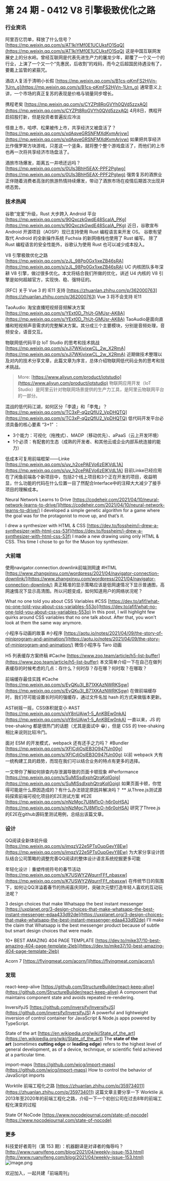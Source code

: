 # 第 24 期 - 0412 V8 引擎极致优化之路
### 行业资讯
阿里百亿罚单，释放了什么信号？
[https://mp.weixin.qq.com/s/AT1kiYMf0E1UCUksfO1SqQ](https://mp.weixin.qq.com/s/AT1kiYMf0E1UCUksfO1SqQ)
这是中国互联网发展史上的分水岭。曾经互联网是代表先进生产力的屠龙少年，颠覆了一个又一个的行业，上演了一个又一个“先惠民，后收割”的戏码，而今之后超国民待遇没有了，要戴上监管的紧箍咒。

酒店人复活于清明小长假
[https://mp.weixin.qq.com/s/B1cs-pKmFS2HjVn-1Urn_g](https://mp.weixin.qq.com/s/B1cs-pKmFS2HjVn-1Urn_g)
通常意义上讲，一个市场的真正复苏的表现是价格与销量同步增长。

携程老矣
[https://mp.weixin.qq.com/s/CYZPt8RoGVYh0QVd5zzxAQ](https://mp.weixin.qq.com/s/CYZPt8RoGVYh0QVd5zzxAQ)
4月8日，携程开启招股打新，但是投资者普遍反应冷淡

怪兽上市，哈啰、松果被传上市，共享经济又被盘活了？
[https://mp.weixin.qq.com/s/xdAqveGRSNFMXdKvmArjvw](https://mp.weixin.qq.com/s/xdAqveGRSNFMXdKvmArjvw)
如果把共享经济比作俄罗斯方块游戏，只差这一个竖条，就将整个整个游戏盘活了，而他们的上市也再一次将共享经济市场盘活了。

酒旅市场爆发，距离五一井喷还远吗？
[https://mp.weixin.qq.com/s/0Uls3BhH5EAX-PPF2Pglwg](https://mp.weixin.qq.com/s/0Uls3BhH5EAX-PPF2Pglwg)
强势复苏的酒旅业正伴随着消费者高涨的旅游热情持续爆发，带动了酒旅市场在疫情后期首次出现井喷态势。

### 技术热闻
谷歌“宠爱”升级，Rust 大步跨入 Android 平台
[https://mp.weixin.qq.com/s/90QxczkGwdE48ScalA_PKg](https://mp.weixin.qq.com/s/90QxczkGwdE48ScalA_PKg)
近日，谷歌宣布 Android 开源项目（AOSP）现已支持使用 Rust 编程语言来开发 OS。
谷歌有望取代 Android 的全新操作系统 Fuchsia 的新网络栈也使用了 Rust 编写。
除了 Rust 编程语言的安全性能外，谷歌认为使用 Rust 也可以减少成本投入。

V8 引擎极致优化之路
[https://mp.weixin.qq.com/s/zJL_98Pp0Gx1ixeZB46sRA](https://mp.weixin.qq.com/s/zJL_98Pp0Gx1ixeZB46sRA)
UC 内核团队多年深耕 V8 引擎，做过很多优化。本文将结合我们所做的优化，讲述 U4 内核的 V8 引擎是如何超越官方，实现快、稳、强特征的。

[RFC] 关于 Vue 3 的 IE11 支持
[https://zhuanlan.zhihu.com/p/362000763](https://zhuanlan.zhihu.com/p/362000763)
Vue 3 将不会支持 IE11

TaoAudio: 淘宝直播短视频音频解决方案
[https://mp.weixin.qq.com/s/YExt0D_7hUt-GMUsr-AK8A](https://mp.weixin.qq.com/s/YExt0D_7hUt-GMUsr-AK8A)
TaoAudio是面向直播和短视频声音需求的完整解决方案。其分成三个主要模块，分别是音频处理，音频安全，语音交互。

物联网低代码平台 IoT Studio 的思考和技术挑战
[https://mp.weixin.qq.com/s/xJj7WKjvixwCL_2w_X2RmA](https://mp.weixin.qq.com/s/xJj7WKjvixwCL_2w_X2RmA)
近期做技术整理以及对内的技术分享文章，此篇文章为序言，总体介绍物联网低代码业务的思考和技术挑战。
> More: [https://www.aliyun.com/product/iotstudio](https://www.aliyun.com/product/iotstudio)
> 物联网应用开发（IoT Studio）是阿里云针对物联网场景提供的生产力工具，是阿里云物联网平台的一部分。


混战的低代码江湖，如何区分「李逵」和「李鬼」？
[https://mp.weixin.qq.com/s/TC3xP-qQzQflU2_VpDHQTQ](https://mp.weixin.qq.com/s/TC3xP-qQzQflU2_VpDHQTQ)
低代码开发平台必须具备的核心要素 “3+1” ：

- 3个能力：可视化（拖拽式）、MADP（移动优先）、aPaaS（云上开发环境）
- 1个必须：有配套的生态（成熟的开发者、和其他云或企业内部系统连接的能力）

低成本可复用前端框架——Linke
[https://mp.weixin.qq.com/s/uv_h2cePAEVo6zElKVdL1A](https://mp.weixin.qq.com/s/uv_h2cePAEVo6zElKVdL1A)
目前Linke已经应用在了闲鱼前端各个新项目中，包括2个线上项目和3个正在开发的项目，收益明显，什么功能的代码在什么位置一目了然配合Interface中的注释大大减少了接手项目的理解成本。

Neural Network Learns to Drive
[https://codeheir.com/2021/04/10/neural-network-learns-to-drive/](https://codeheir.com/2021/04/10/neural-network-learns-to-drive/)
I developed a simple genetic algorithm for a game where the goal was for the protagonist to move up, and that’s it.

I drew a synthesizer with HTML & CSS
[https://dev.to/fossheim/i-drew-a-synthesizer-with-html-css-53f](https://dev.to/fossheim/i-drew-a-synthesizer-with-html-css-53f)
I made a new drawing using only HTML & CSS. This time I chose to go for the Muson toy synthesizer.

### 大前端
使用navigator.connection.downlink前端测网速 #HTML
[https://www.zhangxinxu.com/wordpress/2021/04/navigator-connection-downlink/](https://www.zhangxinxu.com/wordpress/2021/04/navigator-connection-downlink/)
真正精准的显示策略应该是低网速情况下显示普通图，高网速情况下显示高清图。所以问题变成，如何知道用户的网络状况呢？

What no one told you about CSS Variables #CSS
[https://dev.to/afif/what-no-one-told-you-about-css-variables-553o](https://dev.to/afif/what-no-one-told-you-about-css-variables-553o)
In this post, I will highlight few quirks around CSS variables that no one talk about. After that, you won't look at them the same way anymore.

小程序与动画的故事 #小程序
[https://aotu.io/notes/2021/04/09/the-story-of-miniprogram-and-animation/](https://aotu.io/notes/2021/04/09/the-story-of-miniprogram-and-animation/)
微信小程序与 Taro 动画

H5 列表缓存方案终稿 #Cache
[https://www.zoo.team/article/h5-list-buffer](https://www.zoo.team/article/h5-list-buffer)
本文简单介绍一下在自己在做列表缓存的时候考虑的几点：存什么？何时存？存在哪？何时取？在哪取？

前端缓存最佳实践 #Cache
[https://mp.weixin.qq.com/s/EyQKu3I_B71XKAzNWRKSgw](https://mp.weixin.qq.com/s/EyQKu3I_B71XKAzNWRKSgw)
在做前端缓存时，我们尽可能设置长时间的强缓存，通过文件名加 hash 的方式来做版本更新。

AST树摇一摇，CSS体积就变小 #AST
[https://mp.weixin.qq.com/s/oY8nUAjw1-5_AnKBEw0nkA](https://mp.weixin.qq.com/s/oY8nUAjw1-5_AnKBEw0nkA)
一直以来，JS 的 tree-shaking 都是很热门的话题（尤其是面试中 😁），但是 CSS 的 tree-shaking 相比来说则比较冷门。

面对 ESM 的开发模式，webpack 还有还手之力吗？ #Bundler
[https://mp.weixin.qq.com/s/XFlCdjOslEB3O947fJn00g](https://mp.weixin.qq.com/s/XFlCdjOslEB3O947fJn00g)
以前 webpack 大有一统构建工具的趋势，而现在我们可以结合业务的特点有更多的选择。

一文带你了解如何排查内存泄漏导致的页面卡顿现象 #Performance
[https://mp.weixin.qq.com/s/SuMISsdlxphQtrqKqIGoig](https://mp.weixin.qq.com/s/SuMISsdlxphQtrqKqIGoig)
如果页面卡顿，你觉得可能是什么原因造成的？有什么办法锁定原因并解决吗？
**
从Three.js测试源码探索前端可视化项目的E2E测试方案 #E2E
[https://mp.weixin.qq.com/s/nNzMgc7U8M1cO-h6r0oHSA](https://mp.weixin.qq.com/s/nNzMgc7U8M1cO-h6r0oHSA)
研究了Three.js的E2E在github源码里测试用例，总结出该篇文章。

### 设计
QQ阅读全新体验升级
[https://mp.weixin.qq.com/s/imqzV22e5PTsOupGevY8Ew](https://mp.weixin.qq.com/s/imqzV22e5PTsOupGevY8Ew)
为大家分享设计团队结合公司策略的调整完善QQ阅读的整体设计语言系统挖掘更多可能

年轻化设计｜重塑传统符号的春节活动
[https://mp.weixin.qq.com/s/K7USWY2WqurrFFf_nbasxw](https://mp.weixin.qq.com/s/K7USWY2WqurrFFf_nbasxw)
在传统节日的氛围下，如何让QQ洋溢着春节的热闹喜庆同时，突破次元壁打造年轻人喜欢的互动玩法呢？

3 design choices that make Whatsapp the best instant messenger
[https://uxplanet.org/3-design-choices-that-make-whatsapp-the-best-instant-messenger-edaa433d92de](https://uxplanet.org/3-design-choices-that-make-whatsapp-the-best-instant-messenger-edaa433d92de)
I’ll make the claim that Whatsapp is the best messenger product because of subtle but smart design choices that were made.

10+ BEST AMAZING 404 PAGE TEMPLATE
[https://dev.to/mike37/10-best-amazing-404-page-template-2leb](https://dev.to/mike37/10-best-amazing-404-page-template-2leb)

Acorn 7
[https://flyingmeat.com/acorn/](https://flyingmeat.com/acorn/)

### 发现
react-keep-alive
[https://github.com/StructureBuilder/react-keep-alive](https://github.com/StructureBuilder/react-keep-alive)
A component that maintains component state and avoids repeated re-rendering.

InversifyJS
[https://github.com/inversify/InversifyJS](https://github.com/inversify/InversifyJS)
A powerful and lightweight inversion of control container for JavaScript & Node.js apps powered by TypeScript.

State of the art
[https://en.wikipedia.org/wiki/State_of_the_art](https://en.wikipedia.org/wiki/State_of_the_art)
The **state of the art** (sometimes **cutting edge** or **leading edge**) refers to the highest level of general development, as of a device, technique, or scientific field achieved at a particular time.

import-maps
[https://github.com/wicg/import-maps](https://github.com/wicg/import-maps)
How to control the behavior of JavaScript imports

Worktile 前端工程化之路
[https://zhuanlan.zhihu.com/p/359734011](https://zhuanlan.zhihu.com/p/359734011)
这篇文章主要分享一下 Worktile 从2013年至2020年的前端工程化之路，介绍一下一个初创公司在过去8年的前端工程化演变的过程

State Of NoCode
[https://www.nocodejournal.com/state-of-nocode](https://www.nocodejournal.com/state-of-nocode)

### 更多

科技爱好者周刊（第 153 期）：机器翻译是对译者的侮辱吗？
[http://www.ruanyifeng.com/blog/2021/04/weekly-issue-153.html](http://www.ruanyifeng.com/blog/2021/04/weekly-issue-153.html)
![image.png](https://cdn.nlark.com/yuque/0/2020/png/85771/1605930034828-7fc81343-651f-4a15-8465-eebe5a23cf61.png#align=left&display=inline&height=31&margin=%5Bobject%20Object%5D&name=image.png&originHeight=90&originWidth=2186&size=14325&status=done&style=none&width=746)


欢迎加入，一起共建「前端周刊」

